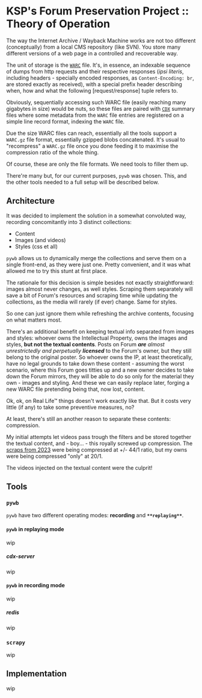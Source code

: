# KSP's Forum Preservation Project :: Theory of Operation

The way the Internet Archive / Wayback Machine works are not too different (conceptually) from a local CMS repository (like SVN). You store many different versions of a web page in a controlled and recoverable way.

The unit of storage is the [`WARC`](about:blank) file. It's, in essence, an indexable sequence of dumps from http requests and their respective responses (*ipsi literis*, including headers - specially encoded responses, as `Content-Encoding: br`, are stored exactly as received), with a special prefix header describing when, how and what the following [request/response] tuple refers to.

Obviously, sequentially accessing such WARC file (easily reaching many gigabytes in size) would be nuts, so these files are paired with [`CDX`](https://github.com/internetarchive/cdx-summary) summary files where some metadata from the `WARC` file entries are registered on a simple line record format, indexing the `WARC` file.

Due the size WARC files can reach, essentially all the tools support a `WARC.gz` file format, essentially gzipped blobs concatenated. It's usual to "recompress" a `WARC.gz` file once you done feeding it to maximise the compression ratio of the whole thing.

Of course, these are only the file formats. We need tools to filler them up.

There're many but, for our current purposes, `pywb` was chosen. This, and the other tools needed to a full setup will be described below.


## Architecture

It was decided to implement the solution in a somewhat convoluted way, recording concomitantly into 3 distinct collections:

* Content
* Images (and videos)
* Styles (css et all)

`pywb` allows us to dynamically merge the collections and serve them on a single front-end, as they were just one. Pretty convenient, and it was what allowed me to try this stunt at first place.

The rationale for this decision is simple besides not exactly straightforward: images almost never changes, as well styles. Scraping them separately will save a bit of Forum's resources and scraping time while updating the collections, as the media will rarely (if ever) change. Same for styles.

So one can just ignore them while refreshing the archive contents, focusing on what matters most. 

There's an additional benefit on keeping textual info separated from images and styles: whoever owns the Intellectual Property, owns the images and styles, **but not the textual contents**. Posts on Forum _**are** almost unrestrictedly and perpetually **licensed**_ to the Forum's owner, but they still belong to the original poster. So whoever owns the IP, at least theoretically, have no legal grounds to take down these content - assuming the worst scenario, where this Forum goes titties up and a new owner decides to take down the Forum mirrors, they will be able to do so only for the material they own - images and styling. And these we can easily replace later, forging a new WARC file pretending being that, now lost, content.

Ok, ok, on Real Life™ things doesn't work exactly like that. But it costs very little (if any) to take some preventive measures, no?

At least, there's still an another reason to separate these contents: compression.

My initial attempts let videos pass trough the filters and be stored together the textual content, and - boy... - this royally screwed up compression. The [scraps from 2023](../README.md#References) were being compressed at +/- 44/1 ratio, but my owns were being compressed "only" at 20/1.

The videos injected on the textual content were the culprit!


## Tools

### `pywb`

`pywb` have two different operating modes: **recording** and **`**replaying**`**.


#### `pywb` in replaying mode

wip

##### cdx-server

wip


#### `pywb` in recording mode

wip

##### redis

wip

### `scrapy`

wip


## Implementation

wip
